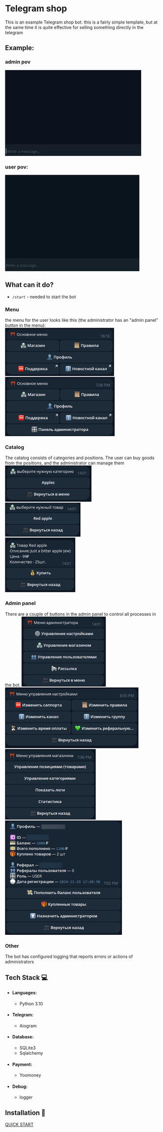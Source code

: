 # Telegram shop
This is an example Telegram shop bot.
this is a fairly simple template, but at the same time it is quite effective for selling something directly in the telegram  
## Example:  
### admin pov  
![](assets/admin_pov.gif)
### user pov:
![](assets/user_pov.gif)
## What can it do?
- `/start` - needed to start the bot
### Menu
  the menu for the user looks like this (the administrator has an "admin panel" button in the menu):  
  ![](assets/menu_picture.png)  
  ![](assets/menu_as_admin_picture.png)
### Catalog
  The catalog consists of categories and positions. The user can buy goods from the positions, and the administrator can manage them  
  ![](assets/categories_picture.png)  
  ![](assets/positions_picture.png)  
  ![](assets/position_description_picture.png)
### Admin panel
There are a couple of buttons in the admin panel to control all processes in the bot.
  ![](assets/admin_menu_picture.png)
  ![](assets/settings_menu_picture.png)
  ![](assets/shop_menu_picture.png)
  ![](assets/user_menu_picture.png)
### Other
  The bot has configured logging that reports errors or actions of administrators  
## Tech Stack 💻
- #### Languages:
  - Python 3.10

- #### Telegram:
    - Aiogram

- #### Database:
    - SQLite3
    - Sqlalchemy

- #### Payment:
    - Yoomoney

- #### Debug:
    - logger

## Installation 💾
[QUICK START](markdown/quick_start.md)